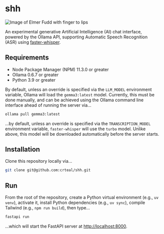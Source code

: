 # shh

![Image of Elmer Fudd with finger to lips](https://westernagnetwork.com/images/img_3nryoLdnfeNcSvDUEZD5Eo/elmer-fudd.jpg?fit=outside&w=1600)

An experimental generative Artificial Intelligence (AI) chat interface, powered by the Ollama API, supporting Automatic Speech Recognition (ASR) using [faster-whisper](https://github.com/SYSTRAN/faster-whisper).

## Requirements

* Node Package Manager (NPM) 11.3.0 or greater
* Ollama 0.6.7 or greater
* Python 3.9 or greater

By default, unless an override is specified via the `LLM_MODEL` environment variable, Ollama will load the `gemma3:latest` model. Currently, this must be done manually, and can be achieved using the Ollama command line interface ahead of running the server via...

```bash
ollama pull gemma3:latest
```

...by default, unless an override is specified via the `TRANSCRIPTION_MODEL` environment variable, `faster-whisper` will use the `turbo` model. Unlike above, this model will be downloaded automatically before the server starts.

## Installation

Clone this repository locally via...

```bash
git clone git@github.com:crteal/shh.git
```

## Run

From the root of the repository, create a Python virtual environment (e.g., `uv venv`), activate it, install Python dependencies (e.g., `uv sync`), compile Tailwind (e.g., `npm run build`), then type...

```bash
fastapi run
```

...which will start the FastAPI server at [http://localhost:8000](http://localhost:8000).
